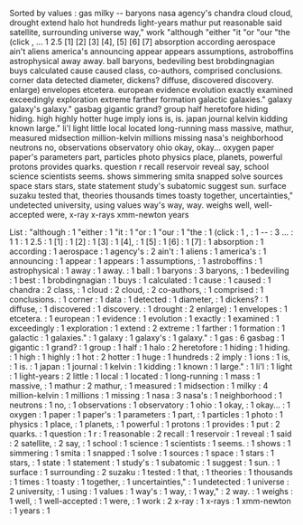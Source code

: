 Sorted by values :
gas milky -- baryons nasa agency's chandra cloud cloud, drought extend halo hot hundreds light-years mathur put reasonable said satellite, surrounding universe way," work "although "either "it "or "our "the (click , ... 1 2.5 [1] [2] [3] [4], [5] [6] [7] absorption according aerospace ain't aliens america's announcing appear appears assumptions, astroboffins astrophysical away away. ball baryons, bedeviling best brobdingnagian buys calculated cause caused class, co-authors, comprised conclusions. corner data detected diameter, dickens? diffuse, discovered discovery. enlarge) envelopes etcetera. european evidence evolution exactly examined exceedingly exploration extreme farther formation galactic galaxies." galaxy galaxy's galaxy." gasbag gigantic grand? group half heretofore hiding hiding. high highly hotter huge imply ions is, is. japan journal kelvin kidding known large." li'l light little local located long-running mass massive, mathur, measured midsection million-kelvin millions missing nasa's neighborhood neutrons no, observations observatory ohio okay, okay... oxygen paper paper's parameters part, particles photo physics place, planets, powerful protons provides quarks. question r recall reservoir reveal say, school science scientists seems. shows simmering smita snapped solve sources space stars stars, state statement study's subatomic suggest sun. surface suzaku tested that, theories thousands times toasty together, uncertainties," undetected university, using values way's way, way. weighs well, well-accepted were, x-ray x-rays xmm-newton years 

List :
"although : 1
"either : 1
"it : 1
"or : 1
"our : 1
"the : 1
(click : 1
, : 1
-- : 3
... : 1
1 : 1
2.5 : 1
[1] : 1
[2] : 1
[3] : 1
[4], : 1
[5] : 1
[6] : 1
[7] : 1
absorption : 1
according : 1
aerospace : 1
agency's : 2
ain't : 1
aliens : 1
america's : 1
announcing : 1
appear : 1
appears : 1
assumptions, : 1
astroboffins : 1
astrophysical : 1
away : 1
away. : 1
ball : 1
baryons : 3
baryons, : 1
bedeviling : 1
best : 1
brobdingnagian : 1
buys : 1
calculated : 1
cause : 1
caused : 1
chandra : 2
class, : 1
cloud : 2
cloud, : 2
co-authors, : 1
comprised : 1
conclusions. : 1
corner : 1
data : 1
detected : 1
diameter, : 1
dickens? : 1
diffuse, : 1
discovered : 1
discovery. : 1
drought : 2
enlarge) : 1
envelopes : 1
etcetera. : 1
european : 1
evidence : 1
evolution : 1
exactly : 1
examined : 1
exceedingly : 1
exploration : 1
extend : 2
extreme : 1
farther : 1
formation : 1
galactic : 1
galaxies." : 1
galaxy : 1
galaxy's : 1
galaxy." : 1
gas : 6
gasbag : 1
gigantic : 1
grand? : 1
group : 1
half : 1
halo : 2
heretofore : 1
hiding : 1
hiding. : 1
high : 1
highly : 1
hot : 2
hotter : 1
huge : 1
hundreds : 2
imply : 1
ions : 1
is, : 1
is. : 1
japan : 1
journal : 1
kelvin : 1
kidding : 1
known : 1
large." : 1
li'l : 1
light : 1
light-years : 2
little : 1
local : 1
located : 1
long-running : 1
mass : 1
massive, : 1
mathur : 2
mathur, : 1
measured : 1
midsection : 1
milky : 4
million-kelvin : 1
millions : 1
missing : 1
nasa : 3
nasa's : 1
neighborhood : 1
neutrons : 1
no, : 1
observations : 1
observatory : 1
ohio : 1
okay, : 1
okay... : 1
oxygen : 1
paper : 1
paper's : 1
parameters : 1
part, : 1
particles : 1
photo : 1
physics : 1
place, : 1
planets, : 1
powerful : 1
protons : 1
provides : 1
put : 2
quarks. : 1
question : 1
r : 1
reasonable : 2
recall : 1
reservoir : 1
reveal : 1
said : 2
satellite, : 2
say, : 1
school : 1
science : 1
scientists : 1
seems. : 1
shows : 1
simmering : 1
smita : 1
snapped : 1
solve : 1
sources : 1
space : 1
stars : 1
stars, : 1
state : 1
statement : 1
study's : 1
subatomic : 1
suggest : 1
sun. : 1
surface : 1
surrounding : 2
suzaku : 1
tested : 1
that, : 1
theories : 1
thousands : 1
times : 1
toasty : 1
together, : 1
uncertainties," : 1
undetected : 1
universe : 2
university, : 1
using : 1
values : 1
way's : 1
way, : 1
way," : 2
way. : 1
weighs : 1
well, : 1
well-accepted : 1
were, : 1
work : 2
x-ray : 1
x-rays : 1
xmm-newton : 1
years : 1
